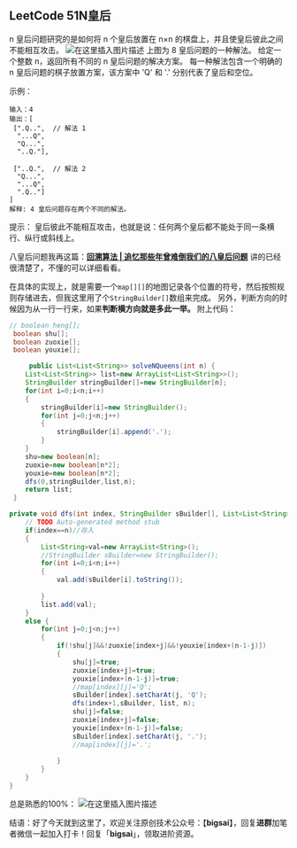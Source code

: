 ## LeetCode 51N皇后
n 皇后问题研究的是如何将 n 个皇后放置在 n×n 的棋盘上，并且使皇后彼此之间不能相互攻击。
![在这里插入图片描述](https://img-blog.csdnimg.cn/20201101105845695.png)
上图为 8 皇后问题的一种解法。
给定一个整数 n，返回所有不同的 n 皇后问题的解决方案。
每一种解法包含一个明确的 n 皇后问题的棋子放置方案，该方案中 'Q' 和 '.' 分别代表了皇后和空位。

示例：
```
输入：4
输出：[
 [".Q..",  // 解法 1
  "...Q",
  "Q...",
  "..Q."],

 ["..Q.",  // 解法 2
  "Q...",
  "...Q",
  ".Q.."]
]
解释: 4 皇后问题存在两个不同的解法。
```
提示：
皇后彼此不能相互攻击，也就是说：任何两个皇后都不能处于同一条横行、纵行或斜线上。

八皇后问题我再这篇：**[回溯算法 | 追忆那些年曾难倒我们的八皇后问题](https://bigsai.blog.csdn.net/article/details/109073818)** 讲的已经很清楚了，不懂的可以详细看看。


在具体的实现上，就是需要一个`map[][]`的地图记录各个位置的符号，然后按照规则存储进去，但我这里用了个`StringBuilder[]`数组来完成。
另外，判断方向的时候因为从一行一行来，如果**判断横方向就是多此一举。**
附上代码：

```java
// boolean heng[];
 boolean shu[];
 boolean zuoxie[];
 boolean youxie[];

 	 public List<List<String>> solveNQueens(int n) {
	List<List<String>> list=new ArrayList<List<String>>();
	StringBuilder stringBuilder[]=new StringBuilder[n];
	for(int i=0;i<n;i++)
	{
		stringBuilder[i]=new StringBuilder();
		for(int j=0;j<n;j++)
		{
			stringBuilder[i].append('.');
		}
	}
	shu=new boolean[n];
	zuoxie=new boolean[n*2];
	youxie=new boolean[n*2];
	dfs(0,stringBuilder,list,n);
	return list;
 }

private void dfs(int index, StringBuilder sBuilder[], List<List<String>> list,int n) {
	// TODO Auto-generated method stub
	if(index==n)//存入
	{
		List<String>val=new ArrayList<String>();
		//StringBuilder sBuilder=new StringBuilder();
		for(int i=0;i<n;i++)
		{
			val.add(sBuilder[i].toString());
			
		}
		list.add(val);
	}
	else {
		for(int j=0;j<n;j++)
		{
			if(!shu[j]&&!zuoxie[index+j]&&!youxie[index+(n-1-j)])
			{
				shu[j]=true;
				zuoxie[index+j]=true;
				youxie[index+(n-1-j)]=true;
				//map[index][j]='Q';
				sBuilder[index].setCharAt(j, 'Q');
				dfs(index+1,sBuilder, list, n);
				shu[j]=false;
				zuoxie[index+j]=false;
				youxie[index+(n-1-j)]=false;
				sBuilder[index].setCharAt(j, '.');
				//map[index][j]='.';
				
			}
		}
	}	
}
```
总是熟悉的100%：
![在这里插入图片描述](https://img-blog.csdnimg.cn/20201101111525758.png?x-oss-process=image/watermark,type_ZmFuZ3poZW5naGVpdGk,shadow_10,text_aHR0cHM6Ly9ibG9nLmNzZG4ubmV0L3FxXzQwNjkzMTcx,size_1,color_FFFFFF,t_70)

结语：好了今天就到这里了，欢迎关注原创技术公众号：【**bigsai**】，回复**进群**加笔者微信一起加入打卡！回复「**bigsai**」，领取进阶资源。
